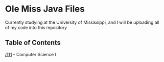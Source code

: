 # Ole Miss Java Files
Currently studying at the University of Mississippi, and I will be uploading all of my 
code into this repository

## Table of Contents
[/111](https://github.com/sanicsquirtle420/olemiss-java/tree/main/111) - Computer Science I
